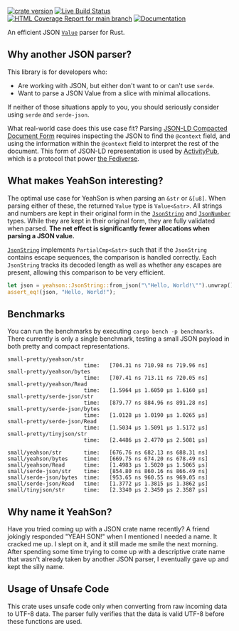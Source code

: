 
[![crate version](https://img.shields.io/crates/v/yeahson.svg)](https://crates.io/crates/yeahson)
[![Live Build Status](https://img.shields.io/github/actions/workflow/status/khonsulabs/yeahson/rust.yml?branch=main)](https://github.com/khonsulabs/yeahson/actions?query=workflow:Tests)
[![HTML Coverage Report for `main` branch](https://khonsulabs.github.io/yeahson/coverage/badge.svg)](https://khonsulabs.github.io/yeahson/coverage/)
[![Documentation](https://img.shields.io/badge/docs-main-informational)](https://khonsulabs.github.io/yeahson/main/yeahson)

An efficient JSON [`Value`][value] parser for Rust.

## Why another JSON parser?

This library is for developers who:

- Are working with JSON, but either don't want to or can't use `serde`.
- Want to parse a JSON Value from a slice with minimal allocations.

If neither of those situations apply to you, you should seriously consider using
`serde` and `serde-json`.

What real-world case does this use case fit? Parsing [JSON-LD Compacted Document
Form][json-ld] requires inspecting the JSON to find the `@context` field, and
using the information within the `@context` field to interpret the rest of the
document. This form of JSON-LD representation is used by
[ActivityPub][activitypub], which is a protocol that power [the
Fediverse][fediverse].

## What makes YeahSon interesting?

The optimal use case for YeahSon is when parsing an `&str` or `&[u8]`. When
parsing either of these, the returned `Value` type is `Value<&str>`. All strings
and numbers are kept in their original form in the [`JsonString`][string] and
[`JsonNumber`][number] types. While they are kept in their original form, they
are fully validated when parsed. **The net effect is significantly fewer
allocations when parsing a JSON value.**

[`JsonString`][string] implements `PartialCmp<&str>` such that if the
`JsonString` contains escape sequences, the comparison is handled correctly.
Each `JsonString` tracks its decoded length as well as whether any escapes are
present, allowing this comparison to be very efficient.

```rust
let json = yeahson::JsonString::from_json("\"Hello, World!\"").unwrap();
assert_eq!(json, "Hello, World!");
```

## Benchmarks

You can run the benchmarks by executing `cargo bench -p benchmarks`. There
currently is only a single benchmark, testing a small JSON payload in both
pretty
and compact representations.

```text
small-pretty/yeahson/str
                        time:   [704.31 ns 710.98 ns 719.96 ns]
small-pretty/yeahson/bytes
                        time:   [707.41 ns 713.11 ns 720.05 ns]
small-pretty/yeahson/Read
                        time:   [1.5964 µs 1.6050 µs 1.6160 µs]
small-pretty/serde-json/str
                        time:   [879.77 ns 884.96 ns 891.28 ns]
small-pretty/serde-json/bytes
                        time:   [1.0128 µs 1.0190 µs 1.0265 µs]
small-pretty/serde-json/Read
                        time:   [1.5034 µs 1.5091 µs 1.5172 µs]
small-pretty/tinyjson/str
                        time:   [2.4486 µs 2.4770 µs 2.5081 µs]

small/yeahson/str       time:   [676.76 ns 682.13 ns 688.31 ns]
small/yeahson/bytes     time:   [669.75 ns 674.20 ns 678.49 ns]
small/yeahson/Read      time:   [1.4983 µs 1.5020 µs 1.5065 µs]
small/serde-json/str    time:   [854.80 ns 860.16 ns 866.49 ns]
small/serde-json/bytes  time:   [953.65 ns 960.55 ns 969.05 ns]
small/serde-json/Read   time:   [1.3772 µs 1.3815 µs 1.3862 µs]
small/tinyjson/str      time:   [2.3340 µs 2.3450 µs 2.3587 µs]
```

## Why name it YeahSon?

Have you tried coming up with a JSON crate name recently? A friend jokingly
responded "YEAH SON!" when I mentioned I needed a name. It cracked me up. I
slept on it, and it still made me smile the next morning. After spending some
time trying to come up with a descriptive crate name that wasn't already taken
by another JSON parser, I eventually gave up and kept the silly name.

## Usage of Unsafe Code

This crate uses unsafe code only when converting from raw incoming data to UTF-8
data. The parser fully verifies that the data is valid UTF-8 before these
functions are used.

[value]: crate::Value
[string]: crate::JsonString
[number]: crate::JsonNumber
[json-ld]: https://www.w3.org/TR/json-ld11/#compacted-document-form
[fediverse]: https://en.wikipedia.org/wiki/Fediverse
[activitypub]: https://www.w3.org/TR/activitypub/
